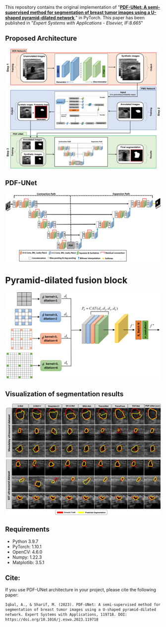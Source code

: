 This repository contains the original implementation of "**[PDF-UNet: A semi-supervised method for segmentation of breast tumor images using a U-shaped pyramid-dilated network
](https://doi.org/10.1016/j.eswa.2023.119718)**" in PyTorch. This paper has been published in "*Expert Systems with Applications - Elsevier, IF:8.665*"

## Proposed Architecture
<img src="images/Fig.2.png">

## PDF-UNet
<img src="images/Fig.7.png">

# Pyramid-dilated fusion block
<img src="images/Fig.8.png">

## Visualization of segmentation results
<img src="images/Fig.13.png">

## Requirements

- Python 3.9.7
- PyTorch: 1.10.1
- OpenCV: 4.6.0
- Numpy: 1.22.3
- Matplotlib: 3.5.1

## Cite:

If you use PDF-UNet architecture in your project, please cite the following paper:
```
Iqbal, A., & Sharif, M. (2023). PDF-UNet: A semi-supervised method for segmentation of breast tumor images using a U-shaped pyramid-dilated network. Expert Systems with Applications, 119718. DOI: https://doi.org/10.1016/j.eswa.2023.119718
